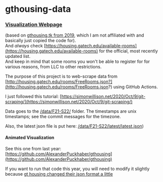 # gthousing-data

### [Visualization Webpage](https://alexanderpuckhaber.github.io/gthousing-data.github.io/) 
(based on [gthousing.tk from 2019](https://web.archive.org/web/20190309002436/http://gthousing.tk/), which I am not affiliated with and basically just copied the code for).  
And *always* check [https://housing.gatech.edu/available-rooms](https://housing.gatech.edu/available-rooms) for the official, most recently updated list.  
And keep in mind that some rooms you won't be able to register for for various reasons, from LLC to other restrictions.

The purpose of this project is to web-scrape data from [http://housing.gatech.edu/rooms/FreeRooms.json?](http://housing.gatech.edu/rooms/FreeRooms.json?) using GitHub Actions.

I just followed this tutorial: [https://simonwillison.net/2020/Oct/9/git-scraping/](https://simonwillison.net/2020/Oct/9/git-scraping/)

Data goes to the [/data/F21-S22/](/data/F21-S22/) folder. The timestamps are unix timestamps; see the commit messages for the timezone.

Also, the latest json file is put here: [/data/F21-S22/latest/latest.json](/data/F21-S22/latest/latest.json))

#### Animated Visualization
See this one from last year: [https://github.com/AlexanderPuckhaber/gthousing](https://github.com/AlexanderPuckhaber/gthousing)

If you want to run that code this year, you will need to modify it slightly because [gt housing changed their json format a little](https://github.com/AlexanderPuckhaber/gthousing-data.github.io/commit/f2831c9db7b78a2ae3acddc82d3d4884d61efe37#diff-0eb547304658805aad788d320f10bf1f292797b5e6d745a3bf617584da017051R257)
